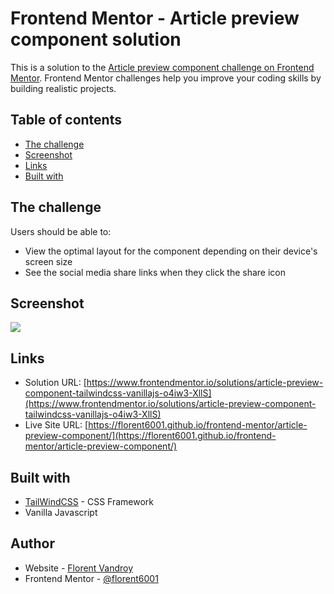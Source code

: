 # Frontend Mentor - Article preview component solution

This is a solution to the [Article preview component challenge on Frontend Mentor](https://www.frontendmentor.io/challenges/article-preview-component-dYBN_pYFT). Frontend Mentor challenges help you improve your coding skills by building realistic projects. 

## Table of contents

- [The challenge](#the-challenge)
- [Screenshot](#screenshot)
- [Links](#links)
- [Built with](#built-with)


## The challenge

Users should be able to:

- View the optimal layout for the component depending on their device's screen size
- See the social media share links when they click the share icon

## Screenshot

![](./screenshot.png)


## Links

- Solution URL: [https://www.frontendmentor.io/solutions/article-preview-component-tailwindcss-vanillajs-o4iw3-XllS](https://www.frontendmentor.io/solutions/article-preview-component-tailwindcss-vanillajs-o4iw3-XllS)
- Live Site URL: [https://florent6001.github.io/frontend-mentor/article-preview-component/](https://florent6001.github.io/frontend-mentor/article-preview-component/)

## Built with

- [TailWindCSS](https://tailwindcss.com/) - CSS Framework
- Vanilla Javascript


## Author

- Website - [Florent Vandroy](https://www.florent-vandroy.fr)
- Frontend Mentor - [@florent6001](https://www.frontendmentor.io/profile/florent6001)